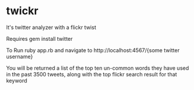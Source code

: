 # twickr
It's twitter analyzer with a flickr twist

Requires 
gem install twitter

To Run 
ruby app.rb and navigate to http://localhost:4567/{some twitter username}

You will be returned a list of the top ten un-common words they have used in the past 3500 tweets, 
along with the top flickr search result for that keyword
